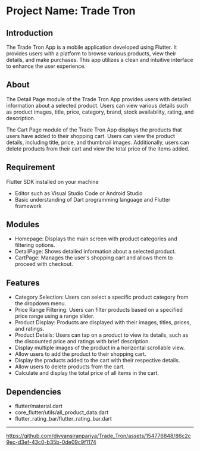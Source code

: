 # Project Name: Trade Tron

## Introduction

The Trade Tron App is a mobile application developed using Flutter. It provides users with a platform to browse various products, view their details, and make purchases. This app utilizes a clean and intuitive interface to enhance the user experience.

## About

The Detail Page module of the Trade Tron App provides users with detailed information about a selected product. Users can view various details such as product images, title, price, category, brand, stock availability, rating, and description.

The Cart Page module of the Trade Tron App displays the products that users have added to their shopping cart. Users can view the product details, including title, price, and thumbnail images. Additionally, users can delete products from their cart and view the total price of the items added.

## Requirement

Flutter SDK installed on your machine
* Editor such as Visual Studio Code or Android Studio
* Basic understanding of Dart programming language and Flutter framework

## Modules

* Homepage: Displays the main screen with product categories and filtering options.
* DetailPage: Shows detailed information about a selected product.
* CartPage: Manages the user's shopping cart and allows them to proceed with checkout.

## Features

* Category Selection: Users can select a specific product category from the dropdown menu.
* Price Range Filtering: Users can filter products based on a specified price range using a range slider.
* Product Display: Products are displayed with their images, titles, prices, and ratings.
* Product Details: Users can tap on a product to view its details, such as the discounted price and ratings with  brief description.
* Display multiple images of the product in a horizontal scrollable view.
* Allow users to add the product to their shopping cart.
* Display the products added to the cart with their respective details.
* Allow users to delete products from the cart.
* Calculate and display the total price of all items in the cart.

## Dependencies

* flutter/material.dart
* core_flutter/utils/all_product_data.dart 
* flutter_rating_bar/flutter_rating_bar.dart

---

https://github.com/divyansiranpariya/Trade_Tron/assets/154776848/86c2c9ec-d3ef-43c0-b35b-0de09c9f1174


